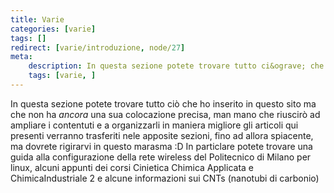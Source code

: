 ```yaml
---
title: Varie
categories: [varie]
tags: []
redirect: [varie/introduzione, node/27]
meta:
    description: In questa sezione potete trovare tutto ci&ograve; che ho inserito in questo sito ma che non ha <em>ancora</em> una sua colocazione precisa
    tags: [varie, ]
---
```

In questa sezione potete trovare tutto ci&ograve; che ho inserito in questo sito ma che non ha _ancora_ una sua colocazione precisa<!--break-->, man mano che riuscir&ograve; ad ampliare i contentuti e a organizzarli in maniera migliore gli articoli qui presenti verranno trasferiti nele apposite sezioni, fino ad allora spiacente, ma dovrete rigirarvi in questo marasma :D
In particlare potete trovare una guida alla configurazione della rete wireless del Politecnico di Milano per linux, alcuni appunti dei corsi Cinietica Chimica Applicata e ChimicaIndustriale 2 e alcune informazioni sui CNTs (nanotubi di carbonio)